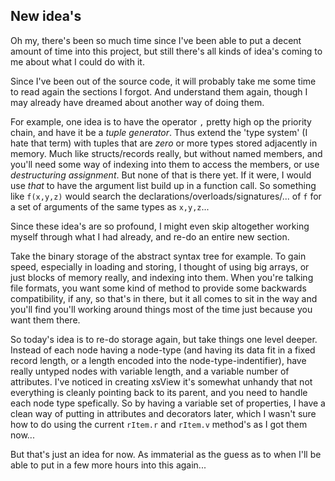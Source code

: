 ## New idea's
Oh my, there's been so much time since I've been able to put a decent amount of time into this project, but still there's all kinds of idea's coming to me about what I could do with it.

Since I've been out of the source code, it will probably take me some time to read again the sections I forgot. And understand them again, though I may already have dreamed about another way of doing them.

For example, one idea is to have the operator `,` pretty high op the priority chain, and have it be a _tuple generator_. Thus extend the 'type system' (I hate that term) with tuples that are _zero_ or more types stored adjacently in memory. Much like structs/records really, but without named members, and you'll need some way of indexing into them to access the members, or use _destructuring assignment_. But none of that is there yet. If it were, I would use _that_ to have the argument list build up in a function call. So something like `f(x,y,z)` would search the declarations/overloads/signatures/... of `f` for a set of arguments of the same types as `x,y,z`...

Since these idea's are so profound, I might even skip altogether working myself through what I had already, and re-do an entire new section.

Take the binary storage of the abstract syntax tree for example. To gain speed, especially in loading and storing, I thought of using big arrays, or just blocks of memory really, and indexing into them. When you're talking file formats, you want some kind of method to provide some backwards compatibility, if any, so that's in there, but it all comes to sit in the way and you'll find you'll working around things most of the time just because you want them there.

So today's idea is to re-do storage again, but take things one level deeper. Instead of each node having a node-type (and having its data fit in a fixed record length, or a length encoded into the node-type-indentifier), have really untyped nodes with variable length, and a variable number of attributes. I've noticed in creating xsView it's somewhat unhandy that not everything is cleanly pointing back to its parent, and you need to handle each node type spefically. So by having a variable set of properties, I have a clean way of putting in attributes and decorators later, which I wasn't sure how to do using the current `rItem.r` and `rItem.v` method's as I got them now...

But that's just an idea for now. As immaterial as the guess as to when I'll be able to put in a few more hours into this again...